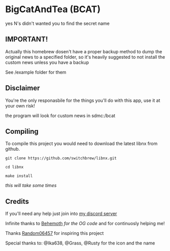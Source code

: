 # BigCatAndTea (BCAT)

yes N's didn't wanted you to find the secret name

## IMPORTANT!

Actually this homebrew dosen't have a proper backup method to dump the original news to a specified folder, so it's heavily suggested to not install the custom news unless you have a backup

See /example folder for them

## Disclaimer

You're the only responasbile for the things you'll do with this app, use it at your own risk!

the program will look for custom news in sdmc:/bcat

## Compiling

To compile this project you would need to download the latest libnx from github.

`git clone https://github.com/switchbrew/libnx.git`

`cd libnx`

`make install`

_this will take some times_

## Credits

If you'll need any help just join into [my discord server](https://discord.gg/AVx6AJ)

Infinite thanks to [Behemoth](https://github.com/HookedBehemoth) _for the OG code_ and for continuosly helping me!

Thanks [Random06457](https://github.com/Random06457) for inspiring this project

Special thanks to: @Ika638, @Grass, @Rusty for the icon and the name